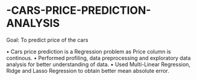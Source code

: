 # -CARS-PRICE-PREDICTION-ANALYSIS
Goal: To predict price of the cars

•	Cars price prediction is a Regression problem as Price column is continous. 
•	Performed profiling, data preprocessing and exploratory data analysis for better understanding of data.
•	Used Multi-Linear Regression, Ridge and Lasso Regression to obtain better mean absolute error.
